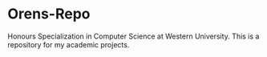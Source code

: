 # Orens-Repo
Honours Specialization in Computer Science at Western University. This is a repository for my academic projects.
